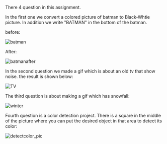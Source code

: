 There 4 question in this assignment. 

In the first one we convert a colored picture of batman to Black-Whtie picture. In addition we write "BATMAN" in the bottom of the batman.

before:

![batman](https://github.com/javad7189/python-assignment/assets/86910174/ae061739-8023-4564-84a7-74c5eb81923c)

After:

![batmanafter](https://github.com/javad7189/python-assignment/assets/86910174/0b2d00a5-0c83-4098-ad82-2c768c4308b7)

In the second question we made a gif which is about an old tv that show noise. the result is shown below:

![TV](https://github.com/javad7189/python-assignment/assets/86910174/68b3f4bf-0b49-40a7-9fa9-99a31a6b5d86)

The third question is about making a gif which has snowfall:

![winter](https://github.com/javad7189/python-assignment/assets/86910174/f23e30f0-3763-49a1-a47d-22bd41f723b8)


Fourth question is a color detection project. There is a square in the middle of the picture where you can put the desired object in that area to detect its color:

![detectcolor_pic](https://github.com/javad7189/python-assignment/assets/86910174/743c8263-b6d6-48f8-b8fa-b494823e90c0)



